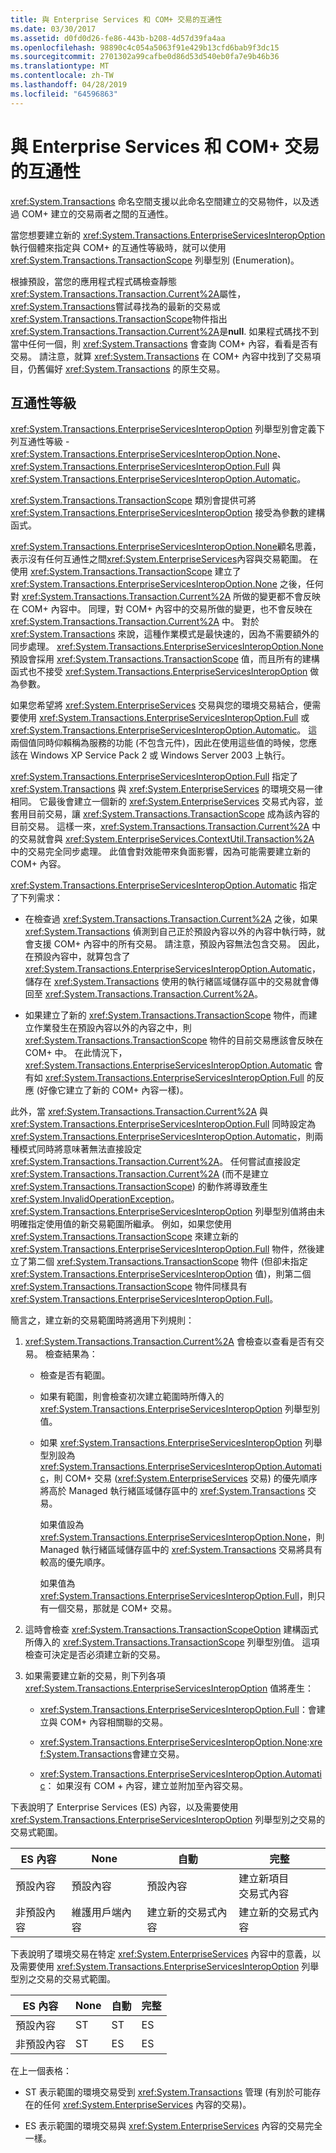 ```yaml
---
title: 與 Enterprise Services 和 COM+ 交易的互通性
ms.date: 03/30/2017
ms.assetid: d0fd0d26-fe86-443b-b208-4d57d39fa4aa
ms.openlocfilehash: 98890c4c054a5063f91e429b13cfd6bab9f3dc15
ms.sourcegitcommit: 2701302a99cafbe0d86d53d540eb0fa7e9b46b36
ms.translationtype: MT
ms.contentlocale: zh-TW
ms.lasthandoff: 04/28/2019
ms.locfileid: "64596863"
---
```

# <a name="interoperability-with-enterprise-services-and-com-transactions"></a>與 Enterprise Services 和 COM+ 交易的互通性
<xref:System.Transactions> 命名空間支援以此命名空間建立的交易物件，以及透過 COM+ 建立的交易兩者之間的互通性。  
  
 當您想要建立新的 <xref:System.Transactions.EnterpriseServicesInteropOption> 執行個體來指定與 COM+ 的互通性等級時，就可以使用 <xref:System.Transactions.TransactionScope> 列舉型別 (Enumeration)。  
  
 根據預設，當您的應用程式程式碼檢查靜態<xref:System.Transactions.Transaction.Current%2A>屬性，<xref:System.Transactions>嘗試尋找為的最新的交易或<xref:System.Transactions.TransactionScope>物件指出<xref:System.Transactions.Transaction.Current%2A>是**null**. 如果程式碼找不到當中任何一個，則 <xref:System.Transactions> 會查詢 COM+ 內容，看看是否有交易。 請注意，就算 <xref:System.Transactions> 在 COM+ 內容中找到了交易項目，仍舊偏好 <xref:System.Transactions> 的原生交易。  
  
## <a name="interoperability-levels"></a>互通性等級  
 <xref:System.Transactions.EnterpriseServicesInteropOption> 列舉型別會定義下列互通性等級 - <xref:System.Transactions.EnterpriseServicesInteropOption.None>、<xref:System.Transactions.EnterpriseServicesInteropOption.Full> 與 <xref:System.Transactions.EnterpriseServicesInteropOption.Automatic>。  
  
 <xref:System.Transactions.TransactionScope> 類別會提供可將 <xref:System.Transactions.EnterpriseServicesInteropOption> 接受為參數的建構函式。  
  
 <xref:System.Transactions.EnterpriseServicesInteropOption.None>顧名思義，表示沒有任何互通性之間<xref:System.EnterpriseServices>內容與交易範圍。 在使用 <xref:System.Transactions.TransactionScope> 建立了 <xref:System.Transactions.EnterpriseServicesInteropOption.None> 之後，任何對 <xref:System.Transactions.Transaction.Current%2A> 所做的變更都不會反映在 COM+ 內容中。 同理，對 COM+ 內容中的交易所做的變更，也不會反映在 <xref:System.Transactions.Transaction.Current%2A> 中。 對於 <xref:System.Transactions> 來說，這種作業模式是最快速的，因為不需要額外的同步處理。 <xref:System.Transactions.EnterpriseServicesInteropOption.None> 預設會採用 <xref:System.Transactions.TransactionScope> 值，而且所有的建構函式也不接受 <xref:System.Transactions.EnterpriseServicesInteropOption> 做為參數。  
  
 如果您希望將 <xref:System.EnterpriseServices> 交易與您的環境交易結合，便需要使用 <xref:System.Transactions.EnterpriseServicesInteropOption.Full> 或 <xref:System.Transactions.EnterpriseServicesInteropOption.Automatic>。 這兩個值同時仰賴稱為服務的功能 (不包含元件)，因此在使用這些值的時候，您應該在 Windows XP Service Pack 2 或 Windows Server 2003 上執行。  
  
 <xref:System.Transactions.EnterpriseServicesInteropOption.Full> 指定了 <xref:System.Transactions> 與 <xref:System.EnterpriseServices> 的環境交易一律相同。 它最後會建立一個新的 <xref:System.EnterpriseServices> 交易式內容，並套用目前交易，讓 <xref:System.Transactions.TransactionScope> 成為該內容的目前交易。 這樣一來，<xref:System.Transactions.Transaction.Current%2A> 中的交易就會與 <xref:System.EnterpriseServices.ContextUtil.Transaction%2A> 中的交易完全同步處理。 此值會對效能帶來負面影響，因為可能需要建立新的 COM+ 內容。  
  
 <xref:System.Transactions.EnterpriseServicesInteropOption.Automatic> 指定了下列需求：  
  
- 在檢查過 <xref:System.Transactions.Transaction.Current%2A> 之後，如果 <xref:System.Transactions> 偵測到自己正於預設內容以外的內容中執行時，就會支援 COM+ 內容中的所有交易。 請注意，預設內容無法包含交易。 因此，在預設內容中，就算包含了 <xref:System.Transactions.EnterpriseServicesInteropOption.Automatic>，儲存在 <xref:System.Transactions> 使用的執行緒區域儲存區中的交易就會傳回至 <xref:System.Transactions.Transaction.Current%2A>。  
  
- 如果建立了新的 <xref:System.Transactions.TransactionScope> 物件，而建立作業發生在預設內容以外的內容之中，則 <xref:System.Transactions.TransactionScope> 物件的目前交易應該會反映在 COM+ 中。 在此情況下，<xref:System.Transactions.EnterpriseServicesInteropOption.Automatic> 會有如 <xref:System.Transactions.EnterpriseServicesInteropOption.Full> 的反應 (好像它建立了新的 COM+ 內容一樣)。  
  
 此外，當 <xref:System.Transactions.Transaction.Current%2A> 與 <xref:System.Transactions.EnterpriseServicesInteropOption.Full> 同時設定為 <xref:System.Transactions.EnterpriseServicesInteropOption.Automatic>，則兩種模式同時將意味著無法直接設定 <xref:System.Transactions.Transaction.Current%2A>。  任何嘗試直接設定 <xref:System.Transactions.Transaction.Current%2A> (而不是建立 <xref:System.Transactions.TransactionScope>) 的動作將導致產生 <xref:System.InvalidOperationException>。 <xref:System.Transactions.EnterpriseServicesInteropOption> 列舉型別值將由未明確指定使用值的新交易範圍所繼承。 例如，如果您使用 <xref:System.Transactions.TransactionScope> 來建立新的 <xref:System.Transactions.EnterpriseServicesInteropOption.Full> 物件，然後建立了第二個 <xref:System.Transactions.TransactionScope> 物件 (但卻未指定 <xref:System.Transactions.EnterpriseServicesInteropOption> 值)，則第二個 <xref:System.Transactions.TransactionScope> 物件同樣具有 <xref:System.Transactions.EnterpriseServicesInteropOption.Full>。  
  
 簡言之，建立新的交易範圍時將適用下列規則：  
  
1. <xref:System.Transactions.Transaction.Current%2A> 會檢查以查看是否有交易。 檢查結果為：  
  
    - 檢查是否有範圍。  
  
    - 如果有範圍，則會檢查初次建立範圍時所傳入的 <xref:System.Transactions.EnterpriseServicesInteropOption> 列舉型別值。  
  
    - 如果 <xref:System.Transactions.EnterpriseServicesInteropOption> 列舉型別設為 <xref:System.Transactions.EnterpriseServicesInteropOption.Automatic>，則 COM+ 交易 (<xref:System.EnterpriseServices> 交易) 的優先順序將高於 Managed 執行緒區域儲存區中的 <xref:System.Transactions> 交易。  
  
         如果值設為 <xref:System.Transactions.EnterpriseServicesInteropOption.None>，則 Managed 執行緒區域儲存區中的 <xref:System.Transactions> 交易將具有較高的優先順序。  
  
         如果值為 <xref:System.Transactions.EnterpriseServicesInteropOption.Full>，則只有一個交易，那就是 COM+ 交易。  
  
2. 這時會檢查 <xref:System.Transactions.TransactionScopeOption> 建構函式所傳入的 <xref:System.Transactions.TransactionScope> 列舉型別值。 這項檢查可決定是否必須建立新的交易。  
  
3. 如果需要建立新的交易，則下列各項 <xref:System.Transactions.EnterpriseServicesInteropOption> 值將產生：  
  
    - <xref:System.Transactions.EnterpriseServicesInteropOption.Full>：會建立與 COM+ 內容相關聯的交易。  
  
    - <xref:System.Transactions.EnterpriseServicesInteropOption.None>:<xref:System.Transactions>會建立交易。  
  
    - <xref:System.Transactions.EnterpriseServicesInteropOption.Automatic>： 如果沒有 COM + 內容，建立並附加至內容交易。  
  
 下表說明了 Enterprise Services (ES) 內容，以及需要使用 <xref:System.Transactions.EnterpriseServicesInteropOption> 列舉型別之交易的交易式範圍。  
  
|ES 內容|None|自動|完整|  
|----------------|----------|---------------|----------|  
|預設內容|預設內容|預設內容|建立新項目 <br />交易式內容|  
|非預設內容|維護用戶端內容|建立新的交易式內容|建立新的交易式內容|  
  
 下表說明了環境交易在特定 <xref:System.EnterpriseServices> 內容中的意義，以及需要使用 <xref:System.Transactions.EnterpriseServicesInteropOption> 列舉型別之交易的交易式範圍。  
  
|ES 內容|None|自動|完整|  
|----------------|----------|---------------|----------|  
|預設內容|ST|ST|ES|  
|非預設內容|ST|ES|ES|  
  
 在上一個表格：  
  
- ST 表示範圍的環境交易受到 <xref:System.Transactions> 管理 (有別於可能存在的任何 <xref:System.EnterpriseServices> 內容的交易)。  
  
- ES 表示範圍的環境交易與 <xref:System.EnterpriseServices> 內容的交易完全一樣。

